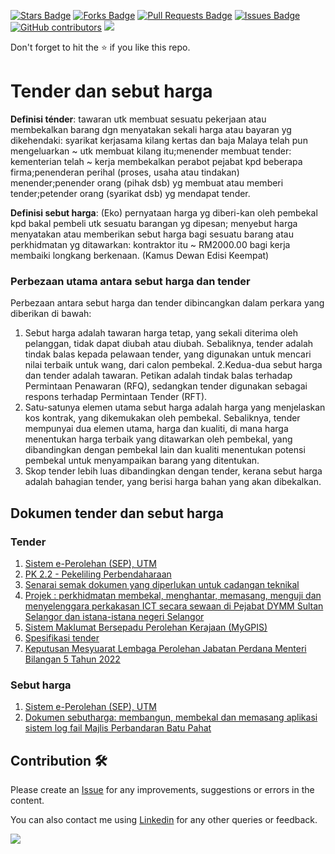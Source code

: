 <a href="https://github.com/drshahizan/software-engineering/stargazers"><img src="https://img.shields.io/github/stars/drshahizan/software-engineering" alt="Stars Badge"/></a>
<a href="https://github.com/drshahizan/software-engineering/network/members"><img src="https://img.shields.io/github/forks/drshahizan/software-engineering" alt="Forks Badge"/></a>
<a href="https://github.com/drshahizan/software-engineering/pulls"><img src="https://img.shields.io/github/issues-pr/drshahizan/software-engineering" alt="Pull Requests Badge"/></a>
<a href="https://github.com/drshahizan/software-engineering/issues"><img src="https://img.shields.io/github/issues/drshahizan/software-engineering" alt="Issues Badge"/></a>
<a href="https://github.com/drshahizan/software-engineering/graphs/contributors"><img alt="GitHub contributors" src="https://img.shields.io/github/contributors/drshahizan/software-engineering?color=2b9348"></a>
![](https://visitor-badge.glitch.me/badge?page_id=drshahizan/software-engineering)

Don't forget to hit the :star: if you like this repo.

# Tender dan sebut harga
**Definisi ténder**: tawaran utk membuat sesuatu pekerjaan atau membekalkan barang dgn menyatakan sekali harga atau bayaran yg dikehendaki: syarikat kerjasama kilang kertas dan baja Malaya telah pun mengeluarkan ~ utk membuat kilang itu;menender membuat tender: kementerian telah ~ kerja membekalkan perabot pejabat kpd beberapa firma;penenderan perihal (proses, usaha atau tindakan) menender;penender orang (pihak dsb) yg membuat atau memberi tender;petender orang (syarikat dsb) yg mendapat tender.

**Definisi sebut harga**: (Eko) pernyataan harga yg diberi-kan oleh pembekal kpd bakal pembeli utk sesuatu barangan yg dipesan; menyebut harga menyatakan atau memberikan sebut harga bagi sesuatu barang atau perkhidmatan yg ditawarkan: kontraktor itu ~ RM2000.00 bagi kerja membaiki longkang berkenaan. (Kamus Dewan Edisi Keempat)

### Perbezaan utama antara sebut harga dan tender
Perbezaan antara sebut harga dan tender dibincangkan dalam perkara yang diberikan di bawah:
1. Sebut harga adalah tawaran harga tetap, yang sekali diterima oleh pelanggan, tidak dapat diubah atau diubah. Sebaliknya, tender adalah tindak balas kepada pelawaan tender, yang digunakan untuk mencari nilai terbaik untuk wang, dari calon pembekal.
2.Kedua-dua sebut harga dan tender adalah tawaran. Petikan adalah tindak balas terhadap Permintaan Penawaran (RFQ), sedangkan tender digunakan sebagai respons terhadap Permintaan Tender (RFT).
3. Satu-satunya elemen utama sebut harga adalah harga yang menjelaskan kos kontrak, yang dikemukakan oleh pembekal. Sebaliknya, tender mempunyai dua elemen utama, harga dan kualiti, di mana harga menentukan harga terbaik yang ditawarkan oleh pembekal, yang dibandingkan dengan pembekal lain dan kualiti menentukan potensi pembekal untuk menyampaikan barang yang ditentukan.
4. Skop tender lebih luas dibandingkan dengan tender, kerana sebut harga adalah bahagian tender, yang berisi harga bahan yang akan dibekalkan.

## Dokumen tender dan sebut harga
### Tender
1. [Sistem e-Perolehan (SEP), UTM](https://ecommerce.utm.my/etender/page.php?pageid=tender_listold)
2. [PK 2.2 - Pekeliling Perbendaharaan](https://ppp.treasury.gov.my/sub-topik/fail/202/muat-turun)
3. [Senarai semak dokumen yang diperlukan untuk cadangan teknikal](https://www.pmo.gov.my/dokumenattached/tender/files/LAMPIRAN_TENDER_SMPKE_01_2018.pdf)
4. [Projek : perkhidmatan membekal, menghantar, memasang, menguji dan menyelenggara perkakasan ICT secara sewaan di Pejabat DYMM Sultan Selangor dan istana-istana negeri Selangor](https://tender.selangor.my/uploads/BHERsFIdDwZJqeWsxPVSCGFrrAcjHpYIk25MFEnx/DOKUMEN%20TENDER%20ICT%20PEJABAT%20DYMM%20SULTAN%20SELANGOR.pdf)
5. [Sistem Maklumat Bersepadu Perolehan Kerajaan (MyGPIS)](https://ppp.treasury.gov.my/sub-topik/fail/259/muat-turun)
6. [Spesifikasi tender](./Spesifikasi%20tender.pdf)
7. [Keputusan Mesyuarat Lembaga Perolehan Jabatan Perdana Menteri Bilangan 5 Tahun 2022]([K2JaSkhHTEUxZ0NWUWZCZWNRbDI3dz09](https://www.dosm.gov.my/v1/index.php?r=column3/article&menu_id=SjhnNk9Zc2RVSHk3OGZHM2s3TFZoQT09&bul_id=K2JaSkhHTEUxZ0NWUWZCZWNRbDI3dz09#))

### Sebut harga
1. [Sistem e-Perolehan (SEP), UTM](https://ecommerce.utm.my/etender/page.php?pageid=quotation_listold)
2. [Dokumen sebutharga: membangun, membekal dan memasang aplikasi sistem log fail Majlis Perbandaran Batu Pahat](https://www.mpbp.gov.my/sites/default/files/122.pdf)

## Contribution 🛠️
Please create an [Issue](https://github.com/drshahizan/software-engineering/issues) for any improvements, suggestions or errors in the content.

You can also contact me using [Linkedin](https://www.linkedin.com/in/drshahizan/) for any other queries or feedback.

![](https://visitor-badge.glitch.me/badge?page_id=drshahizan)
